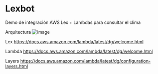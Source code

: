 # Lexbot
Demo de integración AWS Lex + Lambdas para consultar el clima

Arquitectura
![image](https://user-images.githubusercontent.com/4681134/159369131-4eb87a26-270a-4847-82ef-d7353825f46f.png)


Lex
https://docs.aws.amazon.com/lambda/latest/dg/welcome.html

Lambda
https://docs.aws.amazon.com/lambda/latest/dg/welcome.html



Layers
https://docs.aws.amazon.com/lambda/latest/dg/configuration-layers.html

